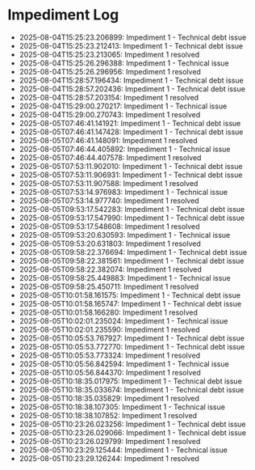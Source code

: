 # Impediment Log

- 2025-08-04T15:25:23.206899: Impediment 1 - Technical debt issue
- 2025-08-04T15:25:23.212413: Impediment 1 - Technical debt issue
- 2025-08-04T15:25:23.213065: Impediment 1 resolved
- 2025-08-04T15:25:26.296388: Impediment 1 - Technical issue
- 2025-08-04T15:25:26.296956: Impediment 1 resolved
- 2025-08-04T15:28:57.196434: Impediment 1 - Technical debt issue
- 2025-08-04T15:28:57.202436: Impediment 1 - Technical debt issue
- 2025-08-04T15:28:57.203154: Impediment 1 resolved
- 2025-08-04T15:29:00.270217: Impediment 1 - Technical issue
- 2025-08-04T15:29:00.270743: Impediment 1 resolved
- 2025-08-05T07:46:41.141921: Impediment 1 - Technical debt issue
- 2025-08-05T07:46:41.147428: Impediment 1 - Technical debt issue
- 2025-08-05T07:46:41.148091: Impediment 1 resolved
- 2025-08-05T07:46:44.405892: Impediment 1 - Technical issue
- 2025-08-05T07:46:44.407578: Impediment 1 resolved
- 2025-08-05T07:53:11.902010: Impediment 1 - Technical debt issue
- 2025-08-05T07:53:11.906931: Impediment 1 - Technical debt issue
- 2025-08-05T07:53:11.907588: Impediment 1 resolved
- 2025-08-05T07:53:14.976983: Impediment 1 - Technical issue
- 2025-08-05T07:53:14.977740: Impediment 1 resolved
- 2025-08-05T09:53:17.542283: Impediment 1 - Technical debt issue
- 2025-08-05T09:53:17.547990: Impediment 1 - Technical debt issue
- 2025-08-05T09:53:17.548608: Impediment 1 resolved
- 2025-08-05T09:53:20.630593: Impediment 1 - Technical issue
- 2025-08-05T09:53:20.631803: Impediment 1 resolved
- 2025-08-05T09:58:22.376694: Impediment 1 - Technical debt issue
- 2025-08-05T09:58:22.381561: Impediment 1 - Technical debt issue
- 2025-08-05T09:58:22.382074: Impediment 1 resolved
- 2025-08-05T09:58:25.449883: Impediment 1 - Technical issue
- 2025-08-05T09:58:25.450711: Impediment 1 resolved
- 2025-08-05T10:01:58.161575: Impediment 1 - Technical debt issue
- 2025-08-05T10:01:58.165747: Impediment 1 - Technical debt issue
- 2025-08-05T10:01:58.166280: Impediment 1 resolved
- 2025-08-05T10:02:01.235024: Impediment 1 - Technical issue
- 2025-08-05T10:02:01.235590: Impediment 1 resolved
- 2025-08-05T10:05:53.767927: Impediment 1 - Technical debt issue
- 2025-08-05T10:05:53.772770: Impediment 1 - Technical debt issue
- 2025-08-05T10:05:53.773324: Impediment 1 resolved
- 2025-08-05T10:05:56.842594: Impediment 1 - Technical issue
- 2025-08-05T10:05:56.844370: Impediment 1 resolved
- 2025-08-05T10:18:35.017975: Impediment 1 - Technical debt issue
- 2025-08-05T10:18:35.033674: Impediment 1 - Technical debt issue
- 2025-08-05T10:18:35.035829: Impediment 1 resolved
- 2025-08-05T10:18:38.107305: Impediment 1 - Technical issue
- 2025-08-05T10:18:38.107852: Impediment 1 resolved
- 2025-08-05T10:23:26.023256: Impediment 1 - Technical debt issue
- 2025-08-05T10:23:26.029066: Impediment 1 - Technical debt issue
- 2025-08-05T10:23:26.029799: Impediment 1 resolved
- 2025-08-05T10:23:29.125444: Impediment 1 - Technical issue
- 2025-08-05T10:23:29.126244: Impediment 1 resolved
